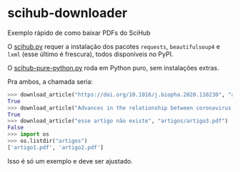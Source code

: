 # scihub-downloader
Exemplo rápido de como baixar PDFs do SciHub

O [scihub.py](https://github.com/yyyyyyyan/scihub-downloader/blob/master/scihub.py) requer a instalação dos pacotes `requests`, `beautifulsoup4` e `lxml` (esse último é frescura), todos disponíveis no PyPI.

O [scihub-pure-python.py](https://github.com/yyyyyyyan/scihub-downloader/blob/master/scihub-pure-python.py) roda em Python puro, sem instalações extras.

Pra ambos, a chamada seria:

```python
>>> download_article("https://doi.org/10.1016/j.biopha.2020.110230", "artigos/artigo1.pdf")
True
>>> download_article("Advances in the relationship between coronavirus infection and cardiovascular diseases", "artigos/artigo2.pdf")
True
>>> download_article("esse artigo não existe", "artigos/artigo3.pdf")
False
>>> import os
>>> os.listdir("artigos")
['artigo1.pdf', 'artigo2.pdf']
```

Isso é só um exemplo e deve ser ajustado.
